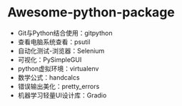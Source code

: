 # Awesome-python-package

- Git与Python结合使用：gitpython
- 查看电脑系统查看：psutil
- 自动化测试-浏览器：Selenium
- 可视化：PySimpleGUI
- python虚拟环境：virtualenv
- 数学公式：handcalcs
- 错误输出美化：pretty_errors
- 机器学习轻量UI设计库：Gradio

